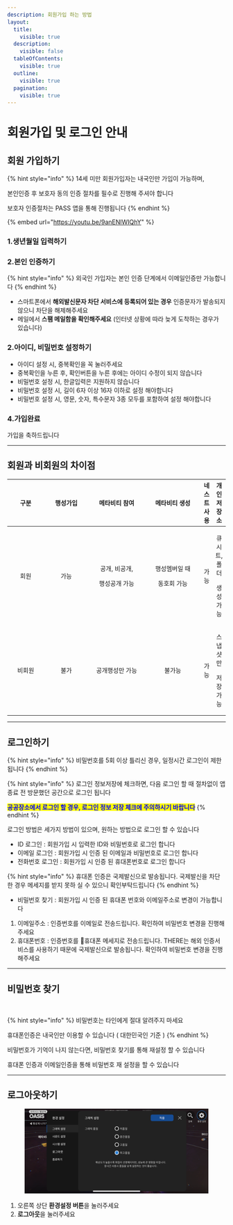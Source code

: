 ```yaml
---
description: 회원가입 하는 방법
layout:
  title:
    visible: true
  description:
    visible: false
  tableOfContents:
    visible: true
  outline:
    visible: true
  pagination:
    visible: true
---
```


# 회원가입 및 로그인 안내

## 회원 가입하기

{% hint style="info" %}
14세 미만 회원가입자는 내국인만 가입이 가능하며,

본인인증 후 보호자 동의 인증 절차를 필수로 진행해 주셔야 합니다

보호자 인증절차는 PASS 앱을 통해 진행됩니다
{% endhint %}



{% embed url="https://youtu.be/9anENlWIQhY" %}

### 1.생년월일 입력하기&#x20;

### 2.본인 인증하기

{% hint style="info" %}
외국인 가입자는 본인 인증 단계에서 이메일인증만 가능합니다
{% endhint %}

* 스마트폰에서 **해외발신문자 차단 서비스에 등록되어 있는 경우** 인증문자가 발송되지 않으니 차단을 해제해주세요
* 메일에서 **스팸 메일함을 확인해주세요** (인터넷 상황에 따라 늦게 도착하는 경우가 있습니다)

### 2.아이디, 비밀번호 설정하기

* 아이디 설정 시, 중복확인을 꼭 눌러주세요
* 중복확인을 누른 후, 확인버튼을 누른 후에는 아이디 수정이 되지 않습니다
* 비밀번호 설정 시, 한글입력은 지원하지 않습니다
* 비밀번호 설정 시, 길이 6자 이상 16자 이하로 설정 해야합니다
* 비밀번호 설정 시, 영문, 숫자, 특수문자 3종 모두를 포함하여 설정 해야합니다



### 4.가입완료

가입을 축하드립니다

***

## 회원과 비회원의 차이점

<table><thead><tr><th width="89" align="center">구분</th><th width="112" align="center">행성가입</th><th width="147" align="center">메타비티 참여</th><th width="147" align="center">메타비티 생성</th><th align="center">네스트 사용</th><th align="center">개인 저장소</th></tr></thead><tbody><tr><td align="center">회원</td><td align="center">가능</td><td align="center"><p>공개, 비공개,</p><p>행성공개 가능</p></td><td align="center"><p>행성멤버일 때</p><p>동호회 가능</p></td><td align="center">가능</td><td align="center"><p>큐시트, 폴더</p><p>생성 가능</p></td></tr><tr><td align="center">비회원</td><td align="center">불가</td><td align="center">공개행성만 가능</td><td align="center">불가능</td><td align="center">가능</td><td align="center"><p>스냅샷만</p><p>저장 가능</p></td></tr></tbody></table>

***

## 로그인하기

{% hint style="info" %}
비밀번호를 5회 이상 틀리신 경우, 일정시간 로그인이 제한됩니다
{% endhint %}

{% hint style="info" %}
로그인 정보저장에 체크하면, 다음 로그인 할 때 절차없이 앱 종료 전 방문했던 공간으로 로그인 됩니다

<mark style="color:blue;">**공공장소에서 로그인 할 경우,  로그인 정보 저장 체크에 주의하시기 바랍니다**</mark>
{% endhint %}

로그인 방법은 세가지 방법이 있으며, 원하는 방법으로 로그인 할 수 있습니다

* ID 로그인 : 회원가입 시 입력한 ID와 비밀번호로 로그인 합니다&#x20;
* 이메일 로그인 : 회원가입 시 인증 된 이메일과 비밀번호로 로그인 합니다
* 전화번호 로그인 : 회원가입 시 인증 된 휴대폰번호로 로그인 합니다

{% hint style="info" %}
휴대폰 인증은 국제발신으로 발송됩니다. 국제발신을 차단 한 경우 메세지를 받지 못하 실 수 있으니 확인부탁드립니다&#x20;
{% endhint %}

* 비밀번호 찾기 :  회원가입 시 인증 된 휴대폰 번호와 이메일주소로 변경이 가능합니다 &#x20;

1. 이메일주소  : 인증번호를 이메일로 전송드립니다. 확인하여 비밀번호 변경을 진행해주세요 &#x20;
2. 휴대폰번호 : 인증번호를 휴대폰 메세지로 전송드립니다. THERE는 해외 인증서비스를 사용하기 때문에 국제발신으로 발송됩니다.  확인하여 비밀번호 변경을 진행해주세요 &#x20;



***

## 비밀번호 찾기

<figure><img src="../.gitbook/assets/스크린샷 2023-11-24 오후 3.50.12 복사.png" alt=""><figcaption></figcaption></figure>

{% hint style="info" %}
비밀번호는 타인에게 절대 알려주지 마세요

휴대폰인증은 내국인만 이용할 수 있습니다 ( 대한민국인 기준 )
{% endhint %}

비밀번호가 기억이 나지 않는다면, 비밀번호 찾기를 통해 재설정 할 수 있습니다

휴대폰 인증과 이메일인증을 통해 비밀번호 재 설정을 할 수 있습니다





***

## 로그아웃하기

<figure><img src="../.gitbook/assets/IMG_1192 (1).PNG" alt=""><figcaption></figcaption></figure>

1. 오른쪽 상단 **환경설정 버튼**을 눌러주세요
2. **로그아웃**을 눌러주세요

